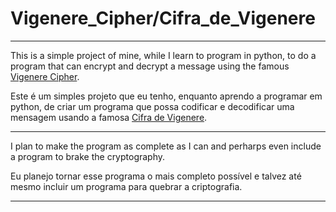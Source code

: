 # Vigenere_Cipher/Cifra_de_Vigenere
------------------------------------------------------------------------------------------------------------------------------------------

This is a simple project of mine, while I learn to program in python, to do a program that can encrypt and decrypt a message using the famous [Vigenere Cipher](https://en.wikipedia.org/wiki/Vigen%C3%A8re_cipher).

Este é um simples projeto que eu tenho, enquanto aprendo a programar em python, de criar um programa que possa codificar e decodificar uma mensagem usando a famosa [Cifra de Vigenere](https://pt.wikipedia.org/wiki/Cifra_de_Vigen%C3%A8re).

------------------------------------------------------------------------------------------------------------------------------------------

I plan to make the program as complete as I can and perharps even include a program to brake the cryptography.

Eu planejo tornar esse programa o mais completo possível e talvez até mesmo incluir um programa para quebrar a criptografia.

------------------------------------------------------------------------------------------------------------------------------------------
